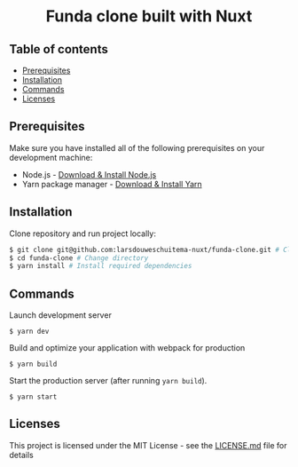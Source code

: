 <div align="center">
  <h1>Funda clone built with Nuxt</h1>
</div>

## Table of contents

- [Prerequisites](#prerequisites)
- [Installation](#installation)
- [Commands](#commands)
- [Licenses](#licenses)

## Prerequisites

Make sure you have installed all of the following prerequisites on your development machine:

- Node.js - [Download & Install Node.js](https://nodejs.org/en/download/)
- Yarn package manager - [Download & Install Yarn](https://yarnpkg.com/en/docs/install#mac-stable)

## Installation

Clone repository and run project locally:

```bash
$ git clone git@github.com:larsdouweschuitema-nuxt/funda-clone.git # Clone project using SSH
$ cd funda-clone # Change directory
$ yarn install # Install required dependencies
```

## Commands

Launch development server
```
$ yarn dev
```

Build and optimize your application with webpack for production
```
$ yarn build
```

Start the production server (after running `yarn build`).

```
$ yarn start
```

## Licenses

This project is licensed under the MIT License - see the [LICENSE.md](LICENSE.md) file for details